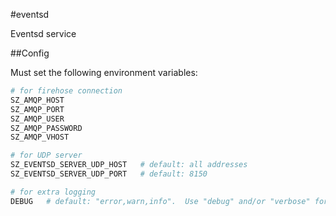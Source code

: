 #eventsd

Eventsd service

##Config

Must set the following environment variables:

```bash
# for firehose connection
SZ_AMQP_HOST
SZ_AMQP_PORT
SZ_AMQP_USER
SZ_AMQP_PASSWORD
SZ_AMQP_VHOST

# for UDP server
SZ_EVENTSD_SERVER_UDP_HOST   # default: all addresses
SZ_EVENTSD_SERVER_UDP_PORT   # default: 8150

# for extra logging
DEBUG   # default: "error,warn,info".  Use "debug" and/or "verbose" for more logs
```